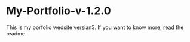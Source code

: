 # My-Portfolio-v-1.2.0
This is my porfolio wedsite versian3. If you want to know more, read the readme.
